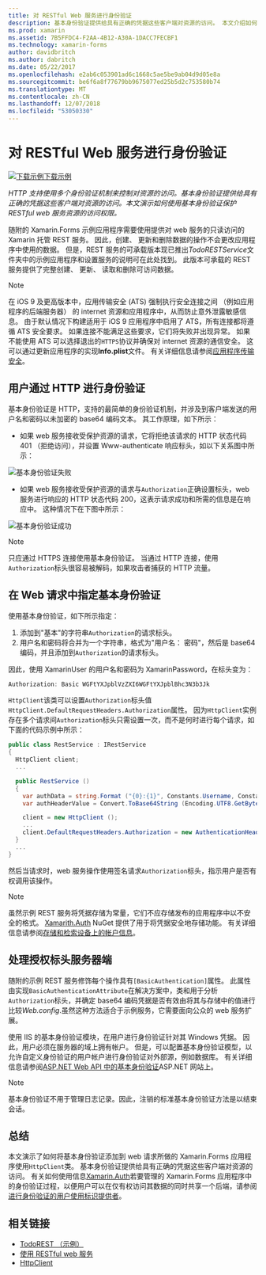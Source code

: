 ```yaml
---
title: 对 RESTful Web 服务进行身份验证
description: 基本身份验证提供给具有正确的凭据这些客户端对资源的访问。 本文介绍如何使用基本身份验证保护 RESTful web 服务资源的访问权限。
ms.prod: xamarin
ms.assetid: 7B5FFDC4-F2AA-4B12-A30A-1DACC7FECBF1
ms.technology: xamarin-forms
author: davidbritch
ms.author: dabritch
ms.date: 05/22/2017
ms.openlocfilehash: e2ab6c053901ad6c1668c5ae5be9ab04d9d05e8a
ms.sourcegitcommit: be6f6a8f77679bb9675077ed25b5d2c753580b74
ms.translationtype: MT
ms.contentlocale: zh-CN
ms.lasthandoff: 12/07/2018
ms.locfileid: "53050330"
---
```

# <a name="authenticating-a-restful-web-service"></a>对 RESTful Web 服务进行身份验证

[![下载示例](~/media/shared/download.png)下载示例](https://developer.xamarin.com/samples/xamarin-forms/WebServices/TodoREST/)

_HTTP 支持使用多个身份验证机制来控制对资源的访问。基本身份验证提供给具有正确的凭据这些客户端对资源的访问。本文演示如何使用基本身份验证保护 RESTful web 服务资源的访问权限。_

随附的 Xamarin.Forms 示例应用程序需要使用提供对 web 服务的只读访问的 Xamarin 托管 REST 服务。 因此，创建、 更新和删除数据的操作不会更改应用程序中使用的数据。 但是，REST 服务的可承载版本现已推出*TodoRESTService*文件夹中的示例应用程序和设置服务的说明可在此处找到。 此版本可承载的 REST 服务提供了完整创建、 更新、 读取和删除可访问数据。

> [!NOTE]
> 在 iOS 9 及更高版本中，应用传输安全 (ATS) 强制执行安全连接之间 （例如应用程序的后端服务器） 的 internet 资源和应用程序中，从而防止意外泄露敏感信息。 由于默认情况下构建适用于 iOS 9 应用程序中启用了 ATS，所有连接都将遵循 ATS 安全要求。 如果连接不能满足这些要求，它们将失败并出现异常。
> 如果不能使用 ATS 可以选择退出的`HTTPS`协议并确保对 internet 资源的通信安全。 这可以通过更新应用程序的实现**Info.plist**文件。 有关详细信息请参阅[应用程序传输安全](~/ios/app-fundamentals/ats.md)。

## <a name="authenticating-users-over-http"></a>用户通过 HTTP 进行身份验证

基本身份验证是 HTTP，支持的最简单的身份验证机制，并涉及到客户端发送的用户名和密码以未加密的 base64 编码文本。 其工作原理，如下所示：

- 如果 web 服务接收受保护资源的请求，它将拒绝该请求的 HTTP 状态代码 401 （拒绝访问），并设置 Www-authenticate 响应标头，如以下关系图中所示：

![](rest-images/basic-authentication-fail.png "基本身份验证失败")

- 如果 web 服务接收受保护资源的请求与`Authorization`正确设置标头，web 服务进行响应的 HTTP 状态代码 200，这表示请求成功和所需的信息是在响应中。 这种情况下在下图中所示：

![](rest-images/basic-authentication-success.png "基本身份验证成功")

> [!NOTE]
> 只应通过 HTTPS 连接使用基本身份验证。 当通过 HTTP 连接，使用<code>Authorization</code>标头很容易被解码，如果攻击者捕获的 HTTP 流量。

## <a name="specifying-basic-authentication-in-a-web-request"></a>在 Web 请求中指定基本身份验证

使用基本身份验证，如下所示指定：

1. 添加到"基本"的字符串`Authorization`的请求标头。
1. 用户名和密码将合并为一个字符串，格式为"用户名： 密码"，然后是 base64 编码，并且添加到`Authorization`的请求标头。

因此，使用 XamarinUser 的用户名和密码为 XamarinPassword，在标头变为：

```csharp
Authorization: Basic WGFtYXJpblVzZXI6WGFtYXJpblBhc3N3b3Jk
```

`HttpClient`该类可以设置`Authorization`标头值`HttpClient.DefaultRequestHeaders.Authorization`属性。 因为`HttpClient`实例存在多个请求间`Authorization`标头只需设置一次，而不是何时进行每个请求，如下面的代码示例中所示：

```csharp
public class RestService : IRestService
{
  HttpClient client;
  ...

  public RestService ()
  {
    var authData = string.Format ("{0}:{1}", Constants.Username, Constants.Password);
    var authHeaderValue = Convert.ToBase64String (Encoding.UTF8.GetBytes (authData));

    client = new HttpClient ();
    ...
    client.DefaultRequestHeaders.Authorization = new AuthenticationHeaderValue ("Basic", authHeaderValue);
  }
  ...
}
```

然后当请求时，web 服务操作使用签名请求`Authorization`标头，指示用户是否有权调用该操作。

> [!NOTE]
> 虽然示例 REST 服务将凭据存储为常量，它们不应存储发布的应用程序中以不安全的格式。 [Xamarith.Auth](https://www.nuget.org/packages/Xamarin.Auth/) NuGet 提供了用于将凭据安全地存储功能。 有关详细信息请参阅[存储和检索设备上的帐户信息](~/xamarin-forms/data-cloud/authentication/oauth.md)。


## <a name="processing-the-authorization-header-server-side"></a>处理授权标头服务器端

随附的示例 REST 服务修饰每个操作具有`[BasicAuthentication]`属性。 此属性由实现`BasicAuthenticationAttribute`在解决方案中，类和用于分析`Authorization`标头，并确定 base64 编码凭据是否有效由将其与存储中的值进行比较*Web.config*.虽然这种方法适合于示例服务，它需要面向公众的 web 服务扩展。

使用 IIS 的基本身份验证模块，在用户进行身份验证针对其 Windows 凭据。 因此，用户必须在服务器的域上拥有帐户。 但是，可以配置基本身份验证模型，以允许自定义身份验证的用户帐户进行身份验证对外部源，例如数据库。 有关详细信息请参阅[ASP.NET Web API 中的基本身份验证](http://www.asp.net/web-api/overview/security/basic-authentication)ASP.NET 网站上。

> [!NOTE]
> 基本身份验证不用于管理日志记录。因此，注销的标准基本身份验证方法是以结束会话。

## <a name="summary"></a>总结

本文演示了如何将基本身份验证添加到 web 请求所做的 Xamarin.Forms 应用程序使用`HttpClient`类。 基本身份验证提供给具有正确的凭据这些客户端对资源的访问。 有关如何使用信息[Xamarin.Auth](https://www.nuget.org/packages/Xamarin.Auth/)若要管理的 Xamarin.Forms 应用程序中的身份验证过程，以便用户可以在仅有权访问其数据的同时共享一个后端，请参阅[进行身份验证的用户使用标识提供者](~/xamarin-forms/data-cloud/authentication/oauth.md)。


## <a name="related-links"></a>相关链接

- [TodoREST （示例）](https://developer.xamarin.com/samples/xamarin-forms/WebServices/TodoREST/)
- [使用 RESTful web 服务](~/xamarin-forms/data-cloud/consuming/rest.md)
- [HttpClient](https://msdn.microsoft.com/library/system.net.http.httpclient(v=vs.110).aspx)

